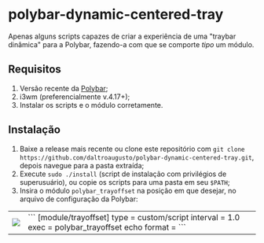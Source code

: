 # polybar-dynamic-centered-tray
Apenas alguns scripts capazes de criar a experiência de uma "traybar dinâmica" para a Polybar, fazendo-a com que se comporte *tipo* um módulo.

## Requisitos
1. Versão recente da [Polybar](https://github.com/polybar/polybar/);
2. i3wm (preferencialmente v.4.17+);
3. Instalar os scripts e o módulo corretamente.

## Instalação
1. Baixe a release mais recente ou clone este repositório com ```git clone https://github.com/daltroaugusto/polybar-dynamic-centered-tray.git```, depois navegue para a pasta extraída;
2. Execute ```sudo ./install``` (script de instalação com privilégios de superusuário), ou copie os scripts para uma pasta em seu ```$PATH```;
3. Insira o módulo ```polybar_trayoffset``` na posição em que desejar, no arquivo de configuração da Polybar:

<table>
    <tbody>
        <tr>
            <td><img src="https://i.imgur.com/Jp2SVAv.png" /></td>
            <td>
                ```
[module/trayoffset]
type = custom/script
interval = 1.0
exec = polybar_trayoffset echo
format = <label>
                ```
            </td>
        </tr>
    </tbody>
</table>
